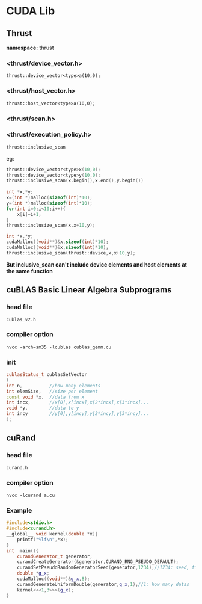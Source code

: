 # CUDA Lib

## Thrust

**namespace:** thrust

### <thrust/device_vector.h>

`thrust::device_vector<type>a(10,0);`

### <thrust/host_vector.h>

```thrust::host_vector<type>a(10,0);```

### <thrust/scan.h>

### <thrust/execution_policy.h>

```c++
thrust::inclusive_scan
```

eg:

```c++
thrust::device_vector<type>x(10,0);
thrust::device_vector<type>y(10,0);
thrust::inclusive_scan(x.begin(),x.end(),y.begin())
    
int *x,*y;
x=(int *)malloc(sizeof(int)*10);
y=(int *)malloc(sizeof(int)*10);
for(int i=0;i<10;i++){
    x[i]=i+1;
}
thrust::inclusize_scan(x,x+10,y);

int *x,*y;
cudaMalloc((void**)&x,sizeof(int)*10);
cudaMalloc((void**)&x,sizeof(int)*10);
thrust::inclusive_scan(thrust::device,x,x+10,y);
```

**But inclusive_scan can't include device elements and host elements at the same function**

## cuBLAS Basic Linear Algebra Subprograms

### head file

`cublas_v2.h`

### compiler option

`nvcc -arch=sm35 -lcublas cublas_gemm.cu`

### init

```c++
cublasStatus_t cublasSetVector
(
int n,   		//how many elements
int elemSize,	//size per element
const void *x,	//data from x
int incx,		//x[0],x[incx],x[2*incx],x[3*incx]...
void *y,		//data to y
int incy		//y[0],y[incy],y[2*incy],y[3*incy]...
);
```

## cuRand

### head file

`curand.h`

### compiler option

`nvcc -lcurand a.cu`

### Example

```c++
#include<stdio.h>
#include<curand.h>
__global__ void kernel(double *x){
	printf("%lf\n",*x);
}
int  main(){
	curandGenerator_t generator;
	curandCreateGenerator(&generator,CURAND_RNG_PSEUDO_DEFAULT);
	curandSetPseudoRandomGeneratorSeed(generator,1234);//1234: seed, time is a better choice
	double *g_x;
	cudaMalloc((void**)&g_x,8);
	curandGenerateUniformDouble(generator,g_x,1);//1: how many datas
	kernel<<<1,3>>>(g_x);
}
```

